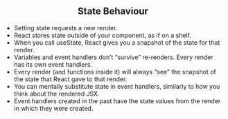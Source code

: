 <h2 align="center">State Behaviour</h2>

- Setting state requests a new render.
- React stores state outside of your component, as if on a shelf.
- When you call useState, React gives you a snapshot of the state for that render.
- Variables and event handlers don’t “survive” re-renders. Every render has its own event handlers.
- Every render (and functions inside it) will always “see” the snapshot of the state that React gave to that render.
- You can mentally substitute state in event handlers, similarly to how you think about the rendered JSX.
- Event handlers created in the past have the state values from the render in which they were created.